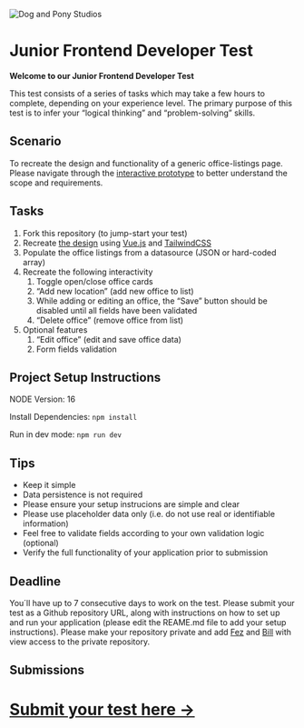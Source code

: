 ![Dog and Pony Studios](https://www.dogandponystudios.com/app/themes/dps/assets/public/images/logo-fbe89868bd.svg)

# Junior Frontend Developer Test

**Welcome to our Junior Frontend Developer Test**

This test consists of a series of tasks which may take a few hours to complete, depending on your experience level. The primary purpose of this test is to infer your “logical thinking” and “problem-solving” skills.


## Scenario

To recreate the design and functionality of a generic office-listings page. Please navigate through the [interactive prototype](https://www.figma.com/proto/VU2BJHrMmoSEdQmMa1EbYP/Front-end-Test?node-id=2253%3A2129&viewport=-4357%2C528%2C0.5&scaling=min-zoom) to better understand the scope and requirements.


## Tasks

1. Fork this repository (to jump-start your test)
1. Recreate [the design](https://www.figma.com/file/VU2BJHrMmoSEdQmMa1EbYP/Front-end-Test?node-id=2253%3A2129) using [Vue.js](https://vuejs.org/) and [TailwindCSS](https://tailwindcss.com/)
1. Populate the office listings from a datasource (JSON or hard-coded array)
1. Recreate the following interactivity
    1. Toggle open/close office cards
    1. “Add new location” (add new office to list)
    1. While adding or editing an office, the “Save” button should be disabled until all fields have been validated
    1. “Delete office” (remove office from list)
1. Optional features
    1. “Edit office” (edit and save office data)
    1. Form fields validation


## Project Setup Instructions

NODE Version: 16

Install Dependencies: `npm install`

Run in dev mode: `npm run dev`


## Tips

- Keep it simple
- Data persistence is not required
- Please ensure your setup instrucions are simple and clear
- Please use placeholder data only (i.e. do not use real or identifiable information)
- Feel free to validate fields according to your own validation logic (optional)
- Verify the full functionality of your application prior to submission


## Deadline

You´ll have up to 7 consecutive days to work on the test. Please submit your test as a Github repository URL, along with instructions on how to set up and run your application (please edit the REAME.md file to add your setup instructions). Please make your repository private and add [Fez](https://github.com/felipesnts) and [Bill](https://github.com/billaddison) with view access to the private repository.


## Submissions

# [Submit your test here →](https://forms.gle/5GBUyr8icuvJzChj6)
